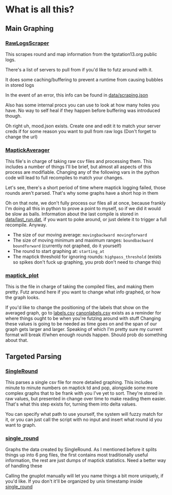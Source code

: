 # What is all this?

## Main Graphing

### [RawLogsScraper](RawLogsScraper.py)

This scrapes round and map information from the tgstation13.org public logs.

There's a list of servers to pull from if you'd like to futz around with it.

It does some caching/buffering to prevent a runtime from causing bubbles in stored logs

In the event of an error, this info can be found in [data/scraping.json](data/scraping.json)

Also has some internal procs you can use to look at how many holes you have. No way to self heal if they happen before buffering was introduced though.

Oh right uh, mood.json exists. Create one and edit it to match your server creds if for some reason you want to pull from raw logs (Don't forget to change the url)

### [MaptickAverager](MaptickAverager.py)

This file's in charge of taking raw csv files and processing them. This includes a number of things
I'll be brief, but almost all aspects of this process are modifiable. Changing any of the following vars in the python code will lead to full recompiles to match your changes.

Let's see, there's a short period of time where maptick logging failed, those rounds aren't parsed. That's why some graphs have a short hop in them

Oh on that note, we don't fully process our files all at once, because frankly I'm doing all this in python to prove a point to myself, so if we did it would be slow as balls. Information about the last compile is stored in [data/last_run.dat](data/last_run.dat), if you want to poke around, or just delete it to trigger a full recompile. Anyway.

- The size of our moving average: `movingbackward movingforward`
- The size of moving minimum and maximum ranges: `boundbackward boundforward` (currently not graphed, do it yourself)
- The round to start graphing at: `starting_at`
- The maptick threshold for ignoring rounds: `highpass_threshold` (exists so spikes don't fuck up graphing, you prob don't need to change this)

### [maptick_plot](maptick_plot.gnuplot)

This is the file in charge of taking the compiled files, and making them pretty. Futz around here if you want to change what info graphed, or how the graph looks.

If you'd like to change the positioning of the labels that show on the averaged graph, go to [labels.csv](labels.csv) 
[canonlabels.csv](labels.csv) exists as a reminder for where things ought to be when you're futzing around with stuff
Changing these values is going to be needed as time goes on and the span of our graph gets larger and larger. Speaking of which I'm pretty sure my current format will break if/when enough rounds happen. Should prob do something about that.

## Targeted Parsing

### [SingleRound](SingleRound.py)

This parses a single csv file for more detailed graphing. This includes minute to minute numbers on maptick td and pop, alongside some more complex graphs that to be frank with you I've yet to sort. They're stored in raw values, but presented in change over time to make reading them easier. That's what this step exists for, turning them into delta values.

You can specify what path to use yourself, the system will fuzzy match for it, or you can just call the script with no input and insert what round id you want to graph.

### [single_round](single_round/single_round.gnuplot)

Graphs the data created by SingleRound. As I mentioned before it splits things up into 6 png files, the first contains most traditionally useful information, the rest are just dumps of maptick statistics. Need a better way of handling these

Calling the gnuplot manually will let you name things a bit more uniquely, if you'd like. If you don't it'll be organized by unix timestamp inside [single_round](single_round/)